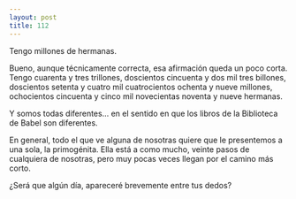 ```yaml
---
layout: post
title: 112
---
```


Tengo millones de hermanas.

Bueno, aunque técnicamente correcta, esa afirmación queda un poco corta. Tengo cuarenta y tres trillones, doscientos cincuenta y dos mil tres billones, doscientos setenta y cuatro mil cuatrocientos ochenta y nueve millones, ochocientos cincuenta y cinco mil novecientas noventa y nueve hermanas.

Y somos todas diferentes... en el sentido en que los libros de la Biblioteca de Babel son diferentes.

En general, todo el que ve alguna de nosotras quiere que le presentemos a una sola, la primogénita. Ella está a como mucho, veinte pasos de cualquiera de nosotras, pero muy pocas veces llegan por el camino más corto.

¿Será que algún día, apareceré brevemente entre tus dedos?
